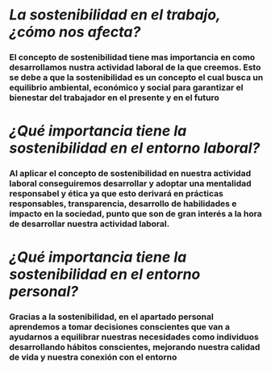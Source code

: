 # *La sostenibilidad en el trabajo, ¿cómo nos afecta?*

### El concepto de sostenibilidad tiene mas importancia en como desarrollamos nustra actividad laboral de la que creemos. Esto se debe a que la sostenibilidad es un concepto el cual busca un equilibrio ambiental, económico y social para garantizar el bienestar del trabajador en el presente y en el futuro

# *¿Qué importancia tiene la sostenibilidad en el entorno laboral?*

### Al aplicar el concepto de sostenibilidad en nuestra actividad laboral conseguiremos desarrollar y adoptar una mentalidad responsabel y ética ya que esto derivará en prácticas responsables, transparencia, desarrollo de habilidades e impacto en la sociedad, punto que son de gran interés a la hora de desarrollar nuestra actividad laboral.

# *¿Qué importancia tiene la sostenibilidad en el entorno personal?*

### Gracias a la sostenibilidad, en el apartado personal aprendemos a tomar decisiones conscientes que van a ayudarnos a equilibrar nuestras necesidades como individuos desarrollando hábitos conscientes, mejorando nuestra calidad de vida y nuestra conexión con el entorno
